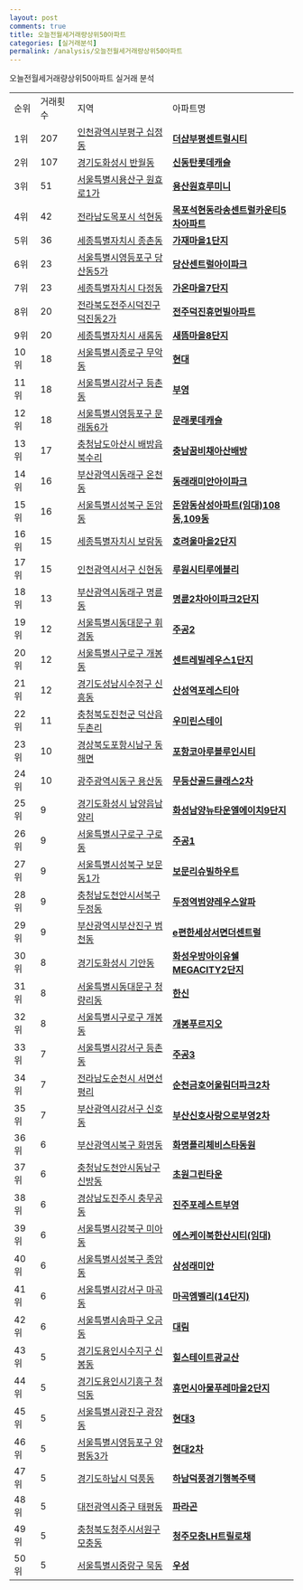 ```yaml
---
layout: post
comments: true
title: 오늘전월세거래량상위50아파트
categories: [실거래분석]
permalink: /analysis/오늘전월세거래량상위50아파트
---
```


오늘전월세거래량상위50아파트 실거래 분석

<table>
  <tr>
    <td>순위</td>
    <td>거래횟수</td>
    <td>지역</td>
    <td>아파트명</td>
  </tr>

  <tr>
    <td>1위</td>
    <td>207</td>
    <td><a href="/apt/인천광역시부평구십정동">인천광역시부평구 십정동</a></td>
    <td colspan="4" style="font-weight: bold;"><a href="/apt/인천광역시부평구십정동더샵부평센트럴시티">더샵부평센트럴시티</a></td>
  </tr>

  <tr>
    <td>2위</td>
    <td>107</td>
    <td><a href="/apt/경기도화성시반월동">경기도화성시 반월동</a></td>
    <td colspan="4" style="font-weight: bold;"><a href="/apt/경기도화성시반월동신동탄롯데캐슬">신동탄롯데캐슬</a></td>
  </tr>

  <tr>
    <td>3위</td>
    <td>51</td>
    <td><a href="/apt/서울특별시용산구원효로1가">서울특별시용산구 원효로1가</a></td>
    <td colspan="4" style="font-weight: bold;"><a href="/apt/서울특별시용산구원효로1가용산원효루미니">용산원효루미니</a></td>
  </tr>

  <tr>
    <td>4위</td>
    <td>42</td>
    <td><a href="/apt/전라남도목포시석현동">전라남도목포시 석현동</a></td>
    <td colspan="4" style="font-weight: bold;"><a href="/apt/전라남도목포시석현동목포석현동라송센트럴카운티5차아파트">목포석현동라송센트럴카운티5차아파트</a></td>
  </tr>

  <tr>
    <td>5위</td>
    <td>36</td>
    <td><a href="/apt/세종특별자치시종촌동">세종특별자치시 종촌동</a></td>
    <td colspan="4" style="font-weight: bold;"><a href="/apt/세종특별자치시종촌동가재마을1단지">가재마을1단지</a></td>
  </tr>

  <tr>
    <td>6위</td>
    <td>23</td>
    <td><a href="/apt/서울특별시영등포구당산동5가">서울특별시영등포구 당산동5가</a></td>
    <td colspan="4" style="font-weight: bold;"><a href="/apt/서울특별시영등포구당산동5가당산센트럴아이파크">당산센트럴아이파크</a></td>
  </tr>

  <tr>
    <td>7위</td>
    <td>23</td>
    <td><a href="/apt/세종특별자치시다정동">세종특별자치시 다정동</a></td>
    <td colspan="4" style="font-weight: bold;"><a href="/apt/세종특별자치시다정동가온마을7단지">가온마을7단지</a></td>
  </tr>

  <tr>
    <td>8위</td>
    <td>20</td>
    <td><a href="/apt/전라북도전주시덕진구덕진동2가">전라북도전주시덕진구 덕진동2가</a></td>
    <td colspan="4" style="font-weight: bold;"><a href="/apt/전라북도전주시덕진구덕진동2가전주덕진휴먼빌아파트">전주덕진휴먼빌아파트</a></td>
  </tr>

  <tr>
    <td>9위</td>
    <td>20</td>
    <td><a href="/apt/세종특별자치시새롬동">세종특별자치시 새롬동</a></td>
    <td colspan="4" style="font-weight: bold;"><a href="/apt/세종특별자치시새롬동새뜸마을8단지">새뜸마을8단지</a></td>
  </tr>

  <tr>
    <td>10위</td>
    <td>18</td>
    <td><a href="/apt/서울특별시종로구무악동">서울특별시종로구 무악동</a></td>
    <td colspan="4" style="font-weight: bold;"><a href="/apt/서울특별시종로구무악동현대">현대</a></td>
  </tr>

  <tr>
    <td>11위</td>
    <td>18</td>
    <td><a href="/apt/서울특별시강서구등촌동">서울특별시강서구 등촌동</a></td>
    <td colspan="4" style="font-weight: bold;"><a href="/apt/서울특별시강서구등촌동부영">부영</a></td>
  </tr>

  <tr>
    <td>12위</td>
    <td>18</td>
    <td><a href="/apt/서울특별시영등포구문래동6가">서울특별시영등포구 문래동6가</a></td>
    <td colspan="4" style="font-weight: bold;"><a href="/apt/서울특별시영등포구문래동6가문래롯데캐슬">문래롯데캐슬</a></td>
  </tr>

  <tr>
    <td>13위</td>
    <td>17</td>
    <td><a href="/apt/충청남도아산시배방읍북수리">충청남도아산시 배방읍북수리</a></td>
    <td colspan="4" style="font-weight: bold;"><a href="/apt/충청남도아산시배방읍북수리충남꿈비채아산배방">충남꿈비채아산배방</a></td>
  </tr>

  <tr>
    <td>14위</td>
    <td>16</td>
    <td><a href="/apt/부산광역시동래구온천동">부산광역시동래구 온천동</a></td>
    <td colspan="4" style="font-weight: bold;"><a href="/apt/부산광역시동래구온천동동래래미안아이파크">동래래미안아이파크</a></td>
  </tr>

  <tr>
    <td>15위</td>
    <td>16</td>
    <td><a href="/apt/서울특별시성북구돈암동">서울특별시성북구 돈암동</a></td>
    <td colspan="4" style="font-weight: bold;"><a href="/apt/서울특별시성북구돈암동돈암동삼성아파트(임대)108동,109동">돈암동삼성아파트(임대)108동,109동</a></td>
  </tr>

  <tr>
    <td>16위</td>
    <td>15</td>
    <td><a href="/apt/세종특별자치시보람동">세종특별자치시 보람동</a></td>
    <td colspan="4" style="font-weight: bold;"><a href="/apt/세종특별자치시보람동호려울마을2단지">호려울마을2단지</a></td>
  </tr>

  <tr>
    <td>17위</td>
    <td>15</td>
    <td><a href="/apt/인천광역시서구신현동">인천광역시서구 신현동</a></td>
    <td colspan="4" style="font-weight: bold;"><a href="/apt/인천광역시서구신현동루원시티루에블리">루원시티루에블리</a></td>
  </tr>

  <tr>
    <td>18위</td>
    <td>13</td>
    <td><a href="/apt/부산광역시동래구명륜동">부산광역시동래구 명륜동</a></td>
    <td colspan="4" style="font-weight: bold;"><a href="/apt/부산광역시동래구명륜동명륜2차아이파크2단지">명륜2차아이파크2단지</a></td>
  </tr>

  <tr>
    <td>19위</td>
    <td>12</td>
    <td><a href="/apt/서울특별시동대문구휘경동">서울특별시동대문구 휘경동</a></td>
    <td colspan="4" style="font-weight: bold;"><a href="/apt/서울특별시동대문구휘경동주공2">주공2</a></td>
  </tr>

  <tr>
    <td>20위</td>
    <td>12</td>
    <td><a href="/apt/서울특별시구로구개봉동">서울특별시구로구 개봉동</a></td>
    <td colspan="4" style="font-weight: bold;"><a href="/apt/서울특별시구로구개봉동센트레빌레우스1단지">센트레빌레우스1단지</a></td>
  </tr>

  <tr>
    <td>21위</td>
    <td>12</td>
    <td><a href="/apt/경기도성남시수정구신흥동">경기도성남시수정구 신흥동</a></td>
    <td colspan="4" style="font-weight: bold;"><a href="/apt/경기도성남시수정구신흥동산성역포레스티아">산성역포레스티아</a></td>
  </tr>

  <tr>
    <td>22위</td>
    <td>11</td>
    <td><a href="/apt/충청북도진천군덕산읍두촌리">충청북도진천군 덕산읍두촌리</a></td>
    <td colspan="4" style="font-weight: bold;"><a href="/apt/충청북도진천군덕산읍두촌리우미린스테이">우미린스테이</a></td>
  </tr>

  <tr>
    <td>23위</td>
    <td>10</td>
    <td><a href="/apt/경상북도포항시남구동해면">경상북도포항시남구 동해면</a></td>
    <td colspan="4" style="font-weight: bold;"><a href="/apt/경상북도포항시남구동해면포항코아루블루인시티">포항코아루블루인시티</a></td>
  </tr>

  <tr>
    <td>24위</td>
    <td>10</td>
    <td><a href="/apt/광주광역시동구용산동">광주광역시동구 용산동</a></td>
    <td colspan="4" style="font-weight: bold;"><a href="/apt/광주광역시동구용산동무등산골드클래스2차">무등산골드클래스2차</a></td>
  </tr>

  <tr>
    <td>25위</td>
    <td>9</td>
    <td><a href="/apt/경기도화성시남양읍남양리">경기도화성시 남양읍남양리</a></td>
    <td colspan="4" style="font-weight: bold;"><a href="/apt/경기도화성시남양읍남양리화성남양뉴타운엘에이치9단지">화성남양뉴타운엘에이치9단지</a></td>
  </tr>

  <tr>
    <td>26위</td>
    <td>9</td>
    <td><a href="/apt/서울특별시구로구구로동">서울특별시구로구 구로동</a></td>
    <td colspan="4" style="font-weight: bold;"><a href="/apt/서울특별시구로구구로동주공1">주공1</a></td>
  </tr>

  <tr>
    <td>27위</td>
    <td>9</td>
    <td><a href="/apt/서울특별시성북구보문동1가">서울특별시성북구 보문동1가</a></td>
    <td colspan="4" style="font-weight: bold;"><a href="/apt/서울특별시성북구보문동1가보문리슈빌하우트">보문리슈빌하우트</a></td>
  </tr>

  <tr>
    <td>28위</td>
    <td>9</td>
    <td><a href="/apt/충청남도천안시서북구두정동">충청남도천안시서북구 두정동</a></td>
    <td colspan="4" style="font-weight: bold;"><a href="/apt/충청남도천안시서북구두정동두정역범양레우스알파">두정역범양레우스알파</a></td>
  </tr>

  <tr>
    <td>29위</td>
    <td>9</td>
    <td><a href="/apt/부산광역시부산진구범천동">부산광역시부산진구 범천동</a></td>
    <td colspan="4" style="font-weight: bold;"><a href="/apt/부산광역시부산진구범천동e편한세상서면더센트럴">e편한세상서면더센트럴</a></td>
  </tr>

  <tr>
    <td>30위</td>
    <td>8</td>
    <td><a href="/apt/경기도화성시기안동">경기도화성시 기안동</a></td>
    <td colspan="4" style="font-weight: bold;"><a href="/apt/경기도화성시기안동화성우방아이유쉘MEGACITY2단지">화성우방아이유쉘MEGACITY2단지</a></td>
  </tr>

  <tr>
    <td>31위</td>
    <td>8</td>
    <td><a href="/apt/서울특별시동대문구청량리동">서울특별시동대문구 청량리동</a></td>
    <td colspan="4" style="font-weight: bold;"><a href="/apt/서울특별시동대문구청량리동한신">한신</a></td>
  </tr>

  <tr>
    <td>32위</td>
    <td>8</td>
    <td><a href="/apt/서울특별시구로구개봉동">서울특별시구로구 개봉동</a></td>
    <td colspan="4" style="font-weight: bold;"><a href="/apt/서울특별시구로구개봉동개봉푸르지오">개봉푸르지오</a></td>
  </tr>

  <tr>
    <td>33위</td>
    <td>7</td>
    <td><a href="/apt/서울특별시강서구등촌동">서울특별시강서구 등촌동</a></td>
    <td colspan="4" style="font-weight: bold;"><a href="/apt/서울특별시강서구등촌동주공3">주공3</a></td>
  </tr>

  <tr>
    <td>34위</td>
    <td>7</td>
    <td><a href="/apt/전라남도순천시서면선평리">전라남도순천시 서면선평리</a></td>
    <td colspan="4" style="font-weight: bold;"><a href="/apt/전라남도순천시서면선평리순천금호어울림더파크2차">순천금호어울림더파크2차</a></td>
  </tr>

  <tr>
    <td>35위</td>
    <td>7</td>
    <td><a href="/apt/부산광역시강서구신호동">부산광역시강서구 신호동</a></td>
    <td colspan="4" style="font-weight: bold;"><a href="/apt/부산광역시강서구신호동부산신호사랑으로부영2차">부산신호사랑으로부영2차</a></td>
  </tr>

  <tr>
    <td>36위</td>
    <td>6</td>
    <td><a href="/apt/부산광역시북구화명동">부산광역시북구 화명동</a></td>
    <td colspan="4" style="font-weight: bold;"><a href="/apt/부산광역시북구화명동화명플리체비스타동원">화명플리체비스타동원</a></td>
  </tr>

  <tr>
    <td>37위</td>
    <td>6</td>
    <td><a href="/apt/충청남도천안시동남구신방동">충청남도천안시동남구 신방동</a></td>
    <td colspan="4" style="font-weight: bold;"><a href="/apt/충청남도천안시동남구신방동초원그린타운">초원그린타운</a></td>
  </tr>

  <tr>
    <td>38위</td>
    <td>6</td>
    <td><a href="/apt/경상남도진주시충무공동">경상남도진주시 충무공동</a></td>
    <td colspan="4" style="font-weight: bold;"><a href="/apt/경상남도진주시충무공동진주포레스트부영">진주포레스트부영</a></td>
  </tr>

  <tr>
    <td>39위</td>
    <td>6</td>
    <td><a href="/apt/서울특별시강북구미아동">서울특별시강북구 미아동</a></td>
    <td colspan="4" style="font-weight: bold;"><a href="/apt/서울특별시강북구미아동에스케이북한산시티(임대)">에스케이북한산시티(임대)</a></td>
  </tr>

  <tr>
    <td>40위</td>
    <td>6</td>
    <td><a href="/apt/서울특별시성북구종암동">서울특별시성북구 종암동</a></td>
    <td colspan="4" style="font-weight: bold;"><a href="/apt/서울특별시성북구종암동삼성래미안">삼성래미안</a></td>
  </tr>

  <tr>
    <td>41위</td>
    <td>6</td>
    <td><a href="/apt/서울특별시강서구마곡동">서울특별시강서구 마곡동</a></td>
    <td colspan="4" style="font-weight: bold;"><a href="/apt/서울특별시강서구마곡동마곡엠벨리(14단지)">마곡엠벨리(14단지)</a></td>
  </tr>

  <tr>
    <td>42위</td>
    <td>6</td>
    <td><a href="/apt/서울특별시송파구오금동">서울특별시송파구 오금동</a></td>
    <td colspan="4" style="font-weight: bold;"><a href="/apt/서울특별시송파구오금동대림">대림</a></td>
  </tr>

  <tr>
    <td>43위</td>
    <td>5</td>
    <td><a href="/apt/경기도용인시수지구신봉동">경기도용인시수지구 신봉동</a></td>
    <td colspan="4" style="font-weight: bold;"><a href="/apt/경기도용인시수지구신봉동힐스테이트광교산">힐스테이트광교산</a></td>
  </tr>

  <tr>
    <td>44위</td>
    <td>5</td>
    <td><a href="/apt/경기도용인시기흥구청덕동">경기도용인시기흥구 청덕동</a></td>
    <td colspan="4" style="font-weight: bold;"><a href="/apt/경기도용인시기흥구청덕동휴먼시아물푸레마을2단지">휴먼시아물푸레마을2단지</a></td>
  </tr>

  <tr>
    <td>45위</td>
    <td>5</td>
    <td><a href="/apt/서울특별시광진구광장동">서울특별시광진구 광장동</a></td>
    <td colspan="4" style="font-weight: bold;"><a href="/apt/서울특별시광진구광장동현대3">현대3</a></td>
  </tr>

  <tr>
    <td>46위</td>
    <td>5</td>
    <td><a href="/apt/서울특별시영등포구양평동3가">서울특별시영등포구 양평동3가</a></td>
    <td colspan="4" style="font-weight: bold;"><a href="/apt/서울특별시영등포구양평동3가현대2차">현대2차</a></td>
  </tr>

  <tr>
    <td>47위</td>
    <td>5</td>
    <td><a href="/apt/경기도하남시덕풍동">경기도하남시 덕풍동</a></td>
    <td colspan="4" style="font-weight: bold;"><a href="/apt/경기도하남시덕풍동하남덕풍경기행복주택">하남덕풍경기행복주택</a></td>
  </tr>

  <tr>
    <td>48위</td>
    <td>5</td>
    <td><a href="/apt/대전광역시중구태평동">대전광역시중구 태평동</a></td>
    <td colspan="4" style="font-weight: bold;"><a href="/apt/대전광역시중구태평동파라곤">파라곤</a></td>
  </tr>

  <tr>
    <td>49위</td>
    <td>5</td>
    <td><a href="/apt/충청북도청주시서원구모충동">충청북도청주시서원구 모충동</a></td>
    <td colspan="4" style="font-weight: bold;"><a href="/apt/충청북도청주시서원구모충동청주모충LH트릴로채">청주모충LH트릴로채</a></td>
  </tr>

  <tr>
    <td>50위</td>
    <td>5</td>
    <td><a href="/apt/서울특별시중랑구묵동">서울특별시중랑구 묵동</a></td>
    <td colspan="4" style="font-weight: bold;"><a href="/apt/서울특별시중랑구묵동우성">우성</a></td>
  </tr>

</table>
